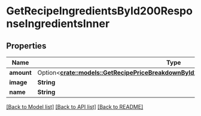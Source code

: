 # GetRecipeIngredientsById200ResponseIngredientsInner

## Properties

Name | Type | Description | Notes
------------ | ------------- | ------------- | -------------
**amount** | Option<[**crate::models::GetRecipePriceBreakdownById200ResponseIngredientsInnerAmount**](getRecipePriceBreakdownByID_200_response_ingredients_inner_amount.md)> |  | [optional]
**image** | **String** |  | 
**name** | **String** |  | 

[[Back to Model list]](../README.md#documentation-for-models) [[Back to API list]](../README.md#documentation-for-api-endpoints) [[Back to README]](../README.md)



